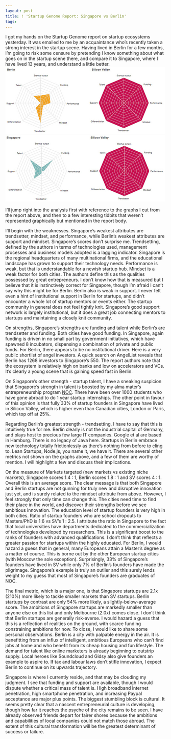 ```yaml
---
layout: post
title: ! 'Startup Genome Report: Singapore vs Berlin'
tags: 
---
```

I got my hands on the Startup Genome report on startup ecosystems yesterday. It was emailed to me by an acquaintance who’s recently taken a strong interest in the startup scene. Having lived in Berlin for a few months, I’m going to risk some censure by pretending I know something about what goes on in the startup scene there, and compare it to Singapore, where I have lived 13 years, and understand a little better.
![Berlin Startup Genome Metrics](/images/startup-genome-berlin.jpg "Berlin Startup Genome Metrics")
![Singapore Startup Genome Metrics](/images/startup-genome-singapore.jpg "Singapore Startup Genome Metrics")

I’ll jump right into the analysis first with reference to the graphs I cut from the report above, and then to a few interesting tidbits that weren’t represented graphically but mentioned in the report body.

I’ll begin with the weaknesses. Singapore’s weakest attributes are trendsetter, mindset, and performance, while Berlin’s weakest attributes are support and mindset. Singapore’s scores don’t surprise me. Trendsetting, defined by the authors in terms of technologies used, management processes and business models adopted is a lagging indicator. Singapore is the regional headquarters of many multinational firms, and the educational landscape has grown to support their technology needs. Performance is weak, but that is understandable for a newish startup hub. Mindset is a weak factor for both cities. The authors define this as the qualities possessed by great entrepreneurs. I don’t know how that is measured but I believe that it is instinctively correct for Singapore, though I’m afraid I can’t say why this might be for Berlin. Berlin also is weak in support. I never felt even a hint of institutional support in Berlin for startups, and didn’t encounter a whole lot of startup mentors or events either. The startup community in general does not feel tightly knit. Singapore’s good support network is largely institutional, but it does a great job connecting mentors to startups and maintaining a closely knit community.

On strengths, Singapore’s strengths are funding and talent while Berlin’s are trendsetter and funding. Both cities have good funding. In Singapore, again funding is driven in no small part by government initiatives, which have spawned 8 incubators, dispensing a combination of private and public funds. For Berlin, there appears to be no institutional driver. Here is a very public shortlist of angel investors. A quick search on AngelList reveals that Berlin has 1268 investors to Singapore’s 550. The report authors note that the ecosystem is relatively high on banks and low on accelerators and VCs. It’s clearly a young scene that is gaining speed fast in Berlin.

On Singapore’s other strength - startup talent, I have a sneaking suspicion that Singapore’s strength in talent is boosted by my alma mater’s entrepreneurship program [NOC](http://www.overseas.nus.edu.sg/ "NUS Overseas Colleges"). There have been over 1000 students who have gone abroad to do 1 year startup internships. The other point in favour of this opinion is that fully 33% of startup founders in Singapore have lived in Silicon Valley, which is higher even than Canadian cities, London or Paris, which top off at 25%.  

Regarding Berlin’s greatest strength - trendsetting, I have to say that this is intuitively true for me. Berlin clearly is not the industrial capital of Germany, and plays host to precious few large IT companies. Google et al are based in Hamburg. There is no legacy of Java here. Startups in Berlin embrace new technology totally frictionlessly as there’s nothing from before to cling to. Lean Startups, Node.js, you name it, we have it.
There are several other metrics not shown on the graphs above, and a few of them are worthy of mention. I will highlight a few and discuss their implications.  

On the measure of Markets targeted (new markets vs existing niche markets), Singapore scores 1.4 : 1, Berlin scores 1.8 : 1 and SV scores 4 : 1. Overall this is an average score. The clear message is that both Singapore and Berlin startups are not gunning for truly new and disruptive innovation just yet, and is surely related to the mindset attribute from above. However, I feel strongly that only time can change this. The cities need time to find their place in the world, and discover their strengths before we see ambitious innovation.
The education level of startup founders is very high in both cities. Ratio of startup founders who are school dropouts to Masters/PhD is 1:6 vs SV’s 1 : 2.5. I attribute the ratio in Singapore to the fact that local universities have departments dedicated to the commercialization of technologies developed by researchers. This is a significant boost to the ranks of founders with advanced qualifications. I don’t think that reflects a greater passion for startups within the highly educated. For Berlin, I would hazard a guess that in general, many Europeans attain a Master’s degree as a matter of course. This is borne out by the other European startup cities (with Moscow the sole exception).
Surprisingly, 33% of Singapore’s founders have lived in SV while only 7% of Berlin’s founders have made the pilgrimage. Singapore’s example is truly an outlier and this surely lends weight to my guess that most of Singapore’s founders are graduates of NOC.  

The final metric, which is a major one, is that Singapore startups are 2.1x (210%) more likely to tackle smaller markets than SV startups. Berlin startups by contrast are only 54% more likely, a slightly-below-average score. The ambitions of Singapore startups are markedly smaller than anyone else on this list and only Melbourne (2.0x) comes close. I don’t think that Berlin startups are generally risk-averse. I would hazard a guess that this is a reflection of realities on the ground, with scarce funding constraining ambitions for now.
To close, I would like to share some personal observations. Berlin is a city with palpable energy in the air. It is benefitting from an influx of intelligent, ambitious Europeans who can’t find jobs at home and who benefit from its cheap housing and fun lifestyle. The demand for talent like online marketers is already beginning to outstrip supply. Local heroes like Soundcloud and Gidsy also give founders an example to aspire to. If tax and labour laws don’t stifle innovation, I expect Berlin to continue on its upwards trajectory.  

Singapore is where I currently reside, and that may be clouding my judgment. I see that funding and support are available, though I would dispute whether a critical mass of talent is. High broadband internet penetration, high smartphone penetration, and increasing Paypal acceptance are major plus points. The biggest stumbling block is cultural. It seems pretty clear that a nascent entrepreneurial culture is developing, though how far it reaches the psyche of the city remains to be seen. I have already observed friends depart for fairer shores because the ambitions and capabilities of local companies could not match those abroad. The extent of this cultural transformation will be the greatest determinant of success or failure.